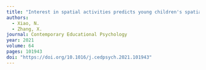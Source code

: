 ```yaml
---
title: "Interest in spatial activities predicts young children's spatial ability development: A two-year longitudinal study"
authors:
  - Xiao, N.
  - Zhang, X.
journal: Contemporary Educational Psychology
year: 2021
volume: 64
pages: 101943
doi: "https://doi.org/10.1016/j.cedpsych.2021.101943"
---
```

